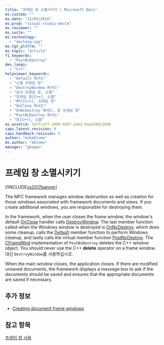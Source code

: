 ```yaml
---
title: "프레임 창 소멸시키기 | Microsoft Docs"
ms.custom: ""
ms.date: "12/03/2016"
ms.prod: "visual-studio-dev14"
ms.reviewer: ""
ms.suite: ""
ms.technology: 
  - "devlang-cpp"
ms.tgt_pltfrm: ""
ms.topic: "article"
f1_keywords: 
  - "PostNcDestroy"
dev_langs: 
  - "C++"
helpviewer_keywords: 
  - "Default 메서드"
  - "소멸 프레임 창"
  - "DestroyWindow 메서드"
  - "문서 프레임 창, 소멸"
  - "프레임 창[C++], 소멸"
  - "MFC[C++], 프레임 창"
  - "OnClose 메서드"
  - "OnNcDestroy 메서드, 및 프레임 창"
  - "PostNcDestroy 메서드"
  - "창[C++], 소멸"
ms.assetid: 5affca77-1999-4507-a2b2-9aa226611b4b
caps.latest.revision: 9
caps.handback.revision: 5
author: "mikeblome"
ms.author: "mblome"
manager: "ghogen"
---
```

# 프레임 창 소멸시키기
[!INCLUDE[vs2017banner](../assembler/inline/includes/vs2017banner.md)]

The MFC framework manages window destruction as well as creation for those windows associated with framework documents and views.  If you create additional windows, you are responsible for destroying them.  
  
 In the framework, when the user closes the frame window, the window's default [OnClose](../Topic/CWnd::OnClose.md) handler calls [DestroyWindow](../Topic/CWnd::DestroyWindow.md).  The last member function called when the Windows window is destroyed is [OnNcDestroy](../Topic/CWnd::OnNcDestroy.md), which does some cleanup, calls the [Default](../Topic/CWnd::Default.md) member function to perform Windows cleanup, and lastly calls the virtual member function [PostNcDestroy](../Topic/CWnd::PostNcDestroy.md).  The [CFrameWnd](../mfc/reference/cframewnd-class.md) implementation of `PostNcDestroy` deletes the C\+\+ window object.  You should never use the C\+\+ **delete** operator on a frame window.  대신 `DestroyWindow`를 사용하십시오.  
  
 When the main window closes, the application closes.  If there are modified unsaved documents, the framework displays a message box to ask if the documents should be saved and ensures that the appropriate documents are saved if necessary.  
  
## 추가 정보  
  
-   [Creating document frame windows](../mfc/creating-document-frame-windows.md)  
  
## 참고 항목  
 [프레임 창 사용](../mfc/using-frame-windows.md)